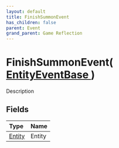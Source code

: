 ```yaml
---
layout: default
title: FinishSummonEvent
has_children: false
parent: Event
grand_parent: Game Reflection
---
```

# FinishSummonEvent( [ EntityEventBase ](/riftbreaker-wiki/docs/game-reflection/events/entity_event_base/) )
Description 

## Fields

| Type | Name |
|:----------|:--------------|
| [Entity](/riftbreaker-wiki/docs/game-reflection/classes/entity/) | Entity |

